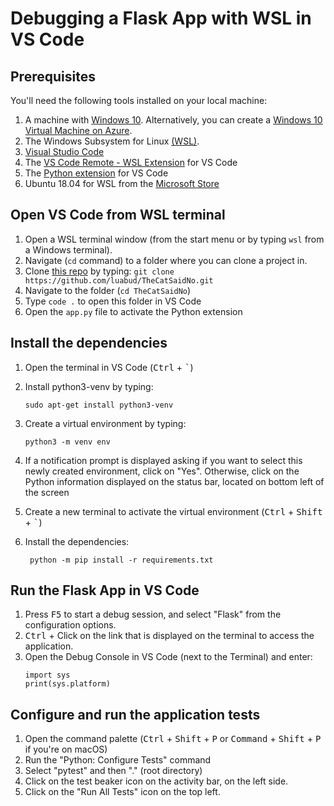 # Debugging a Flask App with WSL in VS Code 

## Prerequisites

You'll need the following tools installed on your local machine:

1. A machine with [Windows 10](https://www.microsoft.com/en-us/windows/get-windows-10). Alternatively, you can create a [Windows 10 Virtual Machine on Azure](https://azure.microsoft.com/en-us/pricing/details/virtual-machines/windows/).
1. The Windows Subsystem for Linux [(WSL)](https://docs.microsoft.com/en-us/windows/wsl/install-win10).
1. [Visual Studio Code](https://code.visualstudio.com/)
1. The [VS Code Remote - WSL Extension](https://aka.ms/vscode-wsl) for VS Code
1. The [Python extension](https://marketplace.visualstudio.com/items?itemName=ms-python.python) for VS Code 
1. Ubuntu 18.04 for WSL from the [Microsoft Store](https://www.microsoft.com/en-us/p/ubuntu-1804-lts/9n9tngvndl3q?activetab=pivot:overviewtab)


## Open VS Code from WSL terminal 

1. Open a  WSL terminal window (from the start menu or by typing `wsl` from a Windows terminal). 
1. Navigate (`cd` command) to a folder where you can clone a project in.
1. Clone [this repo](https://github.com/luabud/TheCatSaidNo) by typing:
     `git clone https://github.com/luabud/TheCatSaidNo.git`
1. Navigate to the folder (`cd TheCatSaidNo`)
1. Type `code .` to open this folder in VS Code
1. Open the `app.py` file to activate the Python extension

## Install the dependencies
1. Open the terminal in VS Code (<kbd>Ctrl</kbd> + <kbd>`</kbd>)
1. Install python3-venv by typing:

   ```sudo apt-get install python3-venv```
   
1. Create a virtual environment by typing:

    ```python3 -m venv env```

1. If a notification prompt is displayed asking if you want to select this newly created environment, click on "Yes". Otherwise, click on the Python information displayed on the status bar, located on bottom left of the screen
1.  Create a new terminal to activate the virtual environment (<kbd>Ctrl</kbd> + <kbd>Shift</kbd> + <kbd>`</kbd>)
1. Install the dependencies:

    ``` python -m pip install -r requirements.txt```

## Run the Flask App in VS Code
1. Press <kbd>F5</kbd> to start a debug session, and select "Flask" from the configuration options.
1. <kbd>Ctrl</kbd> + Click on the link that is displayed on the terminal to access the application. 
1. Open the Debug Console in VS Code (next to the Terminal) and enter:
    ```
    import sys
    print(sys.platform)
    ``` 

## Configure and run the application tests
1. Open the command palette (<kbd>Ctrl</kbd> + <kbd>Shift</kbd> + <kbd>P</kbd> or <kbd>Command</kbd> + <kbd>Shift</kbd> + <kbd>P</kbd> if you're on macOS)
1. Run the "Python: Configure Tests" command
1. Select "pytest" and then "." (root directory)
1. Click on the test beaker icon on the activity bar, on the left side. 
1. Click on the "Run All Tests" icon on the top left. 

